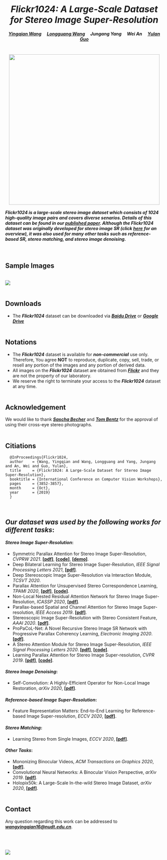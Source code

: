 
# *<center>Flickr1024: A Large-Scale Dataset for Stereo Image Super-Resolution</center>*

***<center><a href="https://yingqianwang.github.io" target="_blank">Yingqian Wang</a>&emsp; <a href="https://longguangwang.github.io/" target="_blank">Longguang Wang</a>&emsp; Jungang Yang&emsp; Wei An&emsp; <a href="http://yulanguo.me/" target="_blank">Yulan Guo</a></center>*** <br>

### <center><img src="pics/Flickr1024.jpg" width="480"></center>

***Flickr1024 is a large-scale stereo image dataset which consists of 1024 high-quality image pairs and covers diverse senarios. Details of this dataset can be found in our <a href="http://openaccess.thecvf.com/content_ICCVW_2019/papers/LCI/Wang_Flickr1024_A_Large-Scale_Dataset_for_Stereo_Image_Super-Resolution_ICCVW_2019_paper.pdf">published paper</a>. Although the Flickr1024 dataset was originally developed for stereo image SR (click [here](https://github.com/YingqianWang/Awesome-Stereo-Image-SR) for an overview), it was also used for many other tasks such as reference-based SR, stereo matching, and stereo image denoising.***<br><br><br>

## Sample Images

<br><img src="pics/Sample Images.jpg"><br><br>

## Downloads
* The ***Flickr1024*** dataset can be downloaded via
***<a href="https://pan.baidu.com/s/1YD76gpQ2WjkhjkMnHmU3tQ" target="_blank">Baidu Drive</a>*** or 
***<a href="https://drive.google.com/drive/folders/10LTXCSp9UqY9A9HVj3sAf7zmS4KdJo2T?usp=sharing" target="_blank">Google Drive</a>*** <br><br>

## Notations
* The ***Flickr1024*** dataset is available for ***non-commercial*** use only. 
  Therefore, You agree **NOT** to reproduce, duplicate, copy, sell, trade, or resell any portion of the images and any portion of derived data.
* All images on the ***Flickr1024*** dataset are obtained from ***<a href="https://flickr.com" target="_blank">Flickr</a>***
and they are not the property of our laboratory. 
* We reserve the right to terminate your access to the ***Flickr1024*** dataset at any time. <br><br>

## Acknowledgement
We would like to thank ***<a href="https://www.flickr.com/photos/stereotron/" target="_blank">Sascha Becher</a>***
 and ***<a href="https://www.flickr.com/photos/tombentz" target="_blank">Tom Bentz</a>*** for the approval of using their cross-eye stereo photographs. <br><br>

## Citiations
```
  @InProceedings{Flickr1024,
  author    = {Wang, Yingqian and Wang, Longguang and Yang, Jungang and An, Wei and Guo, Yulan},
  title     = {Flickr1024: A Large-Scale Dataset for Stereo Image Super-Resolution},
  booktitle = {International Conference on Computer Vision Workshops},
  pages     = {3852-3857},
  month     = {Oct},
  year      = {2019}
  }  
```
<br>

## *Our dataset was used by the following works for different tasks*:

#### *Stereo Image Super-Resolution*:
* Symmetric Parallax Attention for Stereo Image Super-Resolution, *CVPRW 2021*. **[<a href="https://arxiv.org/pdf/2011.03802.pdf" target="_blank">pdf</a>]**, **[<a href="https://github.com/YingqianWang/iPASSR" target="_blank">code</a>]**, **[<a href="https://wyqdatabase.s3-us-west-1.amazonaws.com/iPASSR_visual_comparison.mp4" target="_blank">demo</a>]**.
* Deep Bilateral Learning for Stereo Image Super-Resolution, *IEEE Signal Processing Letters 2021*, **[<a href="https://ieeexplore.ieee.org/stamp/stamp.jsp?tp=&arnumber=9382858" target="_blank">pdf</a>]**.
* Deep Stereoscopic Image Super-Resolution via Interaction Module, *TCSVT 2020*.
* Parallax Attention for Unsupervised Stereo Correspondence Learning, *TPAMI 2020*, **[<a href="https://arxiv.org/pdf/2009.08250.pdf" target="_blank">pdf</a>]**, **[<a href="https://github.com/LongguangWang/PAM" target="_blank">code</a>]**.
* Non-Local Nested Residual Attention Network for Stereo Image Super-Resolution, *ICASSP 2020*, **[<a href="https://ieeexplore.ieee.org/stamp/stamp.jsp?tp=&arnumber=9054687" target="_blank">pdf</a>]**.
* Parallax-based Spatial and Channel Attention for Stereo Image Super-resolution, *IEEE Access 2019*. **[<a href="https://ieeexplore.ieee.org/stamp/stamp.jsp?tp=&arnumber=8936066" target="_blank">pdf</a>]**.
* Stereoscopic Image Super-Resolution with Stereo Consistent Feature, *AAAI 2020*. **[<a href="https://aaai.org/ojs/index.php/AAAI/article/view/6880/6734" target="_blank">pdf</a>]**.
* ProPaCoL-Net: A Novel Recursive Stereo Image SR Network with Progressive Parallax Coherency Learning, *Electronic Imaging 2020*. **[<a href="https://www.ingentaconnect.com/contentone/ist/ei/2020/00002020/00000014/art00015?crawler=true&mimetype=application/pdf" target="_blank">pdf</a>]**.
* A Stereo Attention Module for Stereo Image Super-Resolution, *IEEE Signal Processing Letters 2020*. **[<a href="https://ieeexplore.ieee.org/stamp/stamp.jsp?tp=&arnumber=8998204" target="_blank">pdf</a>]**, **[<a href="https://github.com/XinyiYing/SAM" target="_blank">code</a>]**.
* Learning Parallax Attention for Stereo Image Super-resolution, *CVPR 2019*. **[<a href="https://arxiv.org/pdf/1903.05784.pdf" target="_blank">pdf</a>]**, **[<a href="https://github.com/LongguangWang/PASSRnet" target="_blank">code</a>]**.

#### *Stereo Image Denoising*:
* Self-Convolution: A Highly-Efficient Operator for Non-Local Image Restoration, *arXiv 2020*, **[<a href="https://arxiv.org/pdf/2006.13714.pdf" target="_blank">pdf</a>]**.

#### *Reference-based Image Super-Resolution*:
* Feature Representation Matters: End-to-End Learning for Reference-based Image Super-resolution, *ECCV 2020*, **[<a href="http://www.ecva.net/papers/eccv_2020/papers_ECCV/papers/123490222.pdf" target="_blank">pdf</a>]**.

#### *Stereo Matching*:
* Learning Stereo from Single Images, *ECCV 2020*, **[<a href="https://arxiv.org/pdf/2008.01484.pdf" target="_blank">pdf</a>]**.

#### *Other Tasks*:
* Mononizing Binocular Videos, *ACM Transactions on Graphics 2020*, **[<a href="https://arxiv.org/pdf/2009.01424.pdf" target="_blank">pdf</a>]**.
* Convolutional Neural Networks: A Binocular Vision Perspective, *arXiv 2019*. **[<a href="https://arxiv.xilesou.top/pdf/1912.10201.pdf" target="_blank">pdf</a>]**.
* Holopix50k: A Large-Scale In-the-wild Stereo Image Dataset, *arXiv 2020*, **[<a href="https://arxiv.org/pdf/2003.11172.pdf" target="_blank">pdf</a>]**.<br><br>

## Contact
Any question regarding this work can be addressed to ***wangyingqian16@nudt.edu.cn***.<br><br><br><br>

<a href="https://clustrmaps.com/site/1bffp" title="Visit tracker"><img src="//clustrmaps.com/map_v2.png?cl=ffffff&w=400&t=m&d=MaBzJxwcJLRriYjIQM7YievKCbZukY_u6HBrzaibiTM" /></a>



